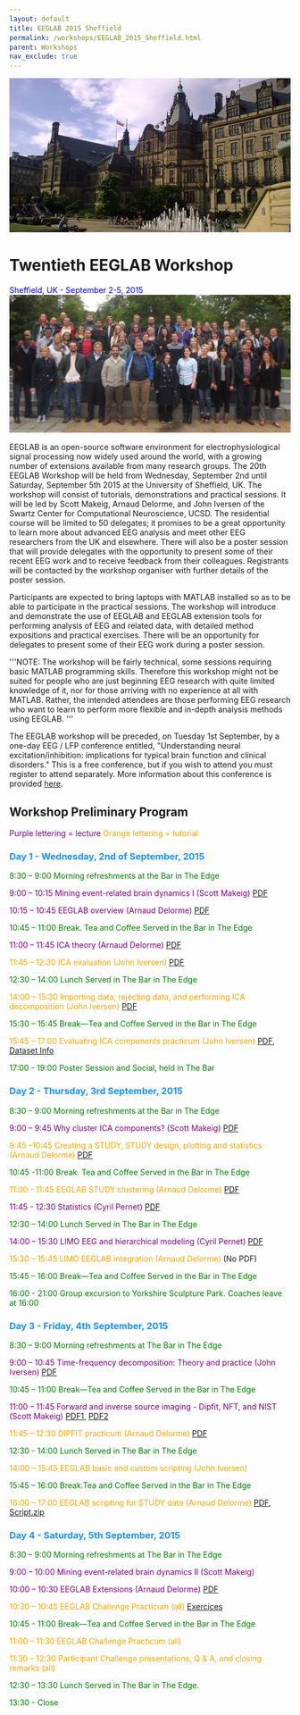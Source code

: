 ```yaml
---
layout: default
title: EEGLAB 2015 Sheffield
permalink: /workshops/EEGLAB_2015_Sheffield.html
parent: Workshops
nav_exclude: true
---
```


![center\|upright=3](/assets/images/Scheffield.png)

Twentieth EEGLAB Workshop
=========================

<span style="color: blue">Sheffield, UK - September 2-5, 2015</span>
![center\|750px\|upright=3](/assets/images/Sheffield_group_pict.jpg)

EEGLAB is an open-source software environment for electrophysiological
signal processing now widely used around the world, with a growing
number of extensions available from many research groups. The 20th
EEGLAB Workshop will be held from Wednesday, September 2nd until
Saturday, September 5th 2015 at the University of Sheffield, UK. The
workshop will consist of tutorials, demonstrations and practical
sessions. It will be led by Scott Makeig, Arnaud Delorme, and John
Iversen of the Swartz Center for Computational Neuroscience, UCSD. The
residential course will be limited to 50 delegates; it promises to be a
great opportunity to learn more about advanced EEG analysis and meet
other EEG researchers from the UK and elsewhere. There will also be a
poster session that will provide delegates with the opportunity to
present some of their recent EEG work and to receive feedback from their
colleagues. Registrants will be contacted by the workshop organiser with
further details of the poster session.

Participants are expected to bring laptops with MATLAB installed so as
to be able to participate in the practical sessions. The workshop will
introduce and demonstrate the use of EEGLAB and EEGLAB extension tools
for performing analysis of EEG and related data, with detailed method
expositions and practical exercises. There will be an opportunity for
delegates to present some of their EEG work during a poster session.

'''NOTE: The workshop will be fairly technical, some sessions requiring
basic MATLAB programming skills. Therefore this workshop might not be
suited for people who are just beginning EEG research with quite limited
knowledge of it, nor for those arriving with no experience at all with
MATLAB. Rather, the intended attendees are those performing EEG research
who want to learn to perform more flexible and in-depth analysis methods
using EEGLAB. '''

The EEGLAB workshop will be preceded, on Tuesday 1st September, by a
one-day EEG / LFP conference entitled, "Understanding neural
excitation/inhibition: implications for typical brain function and
clinical disorders." This is a free conference, but if you wish to
attend you must register to attend separately. More information about
this conference is provided
[here](http://eeg-lfp-workshop.reading.ac.uk/index.htm).


Workshop Preliminary Program
----------------------------

<span style="color: purple">Purple lettering = lecture</span>
<span style="color: orange">Orange lettering = tutorial</span>

### <span style="color: dodgerblue">Day 1 - Wednesday, 2nd of September, 2015</span>


<span style="color: green">8:30 – 9:00 Morning refreshments at the Bar in The Edge</span>

<!-- -->



<span style="color: purple">9:00 – 10:15 Mining event-related brain dynamics I (Scott Makeig)</span> [PDF](https://sccn.ucsd.edu/githubwiki/files/eeglab2015_makeig_lecture_i.pdf)

<span style="color: purple">10:15 – 10:45 EEGLAB overview (Arnaud Delorme)</span> [PDF](https://sccn.ucsd.edu/githubwiki/files/eeglab2015_ad_eeglab_overview2.pdf)
<!-- -->


<span style="color: green">10:45 – 11:00 Break. Tea and Coffee Served in the Bar in The Edge</span>

<!-- -->



<span style="color: purple">11:00 – 11:45 ICA theory (Arnaud Delorme)</span> [PDF](https://sccn.ucsd.edu/githubwiki/files/eeglab2015_ad_eeglab_lecture_ica2.pdf)

<span style="color: orange">11:45 – 12:30 ICA evaluation (John Iversen)</span> [PDF](https://sccn.ucsd.edu/githubwiki/files/eeglab2015_sheffield_jri_evaluateics_lores.pdf)
<!-- -->


<span style="color: green">12:30 – 14:00 Lunch Served in The Bar in The Edge</span>

<!-- -->



<span style="color: orange">14:00 – 15:30 Importing data, rejecting data, and performing ICA decomposition (John Iversen)</span> [PDF](https://sccn.ucsd.edu/githubwiki/files/eeglab2015_sheffield_jri_preproc.pdf)
<!-- -->


<span style="color: green">15:30 – 15:45 Break—Tea and Coffee Served in the Bar in The Edge</span>

<!-- -->



<span style="color: orange">15:45 – 17:00 Evaluating ICA components practicum (John Iversen)</span> [PDF](https://sccn.ucsd.edu/githubwiki/files/eeglab2015_sheffield_jri_evaluateics_practicum.pdf), [Dataset Info](https://sccn.ucsd.edu/githubwiki/files/jri_readme.pdf)
<!-- -->


<span style="color: green">17:00 - 19:00 Poster Session and Social, held in The Bar</span>

### <span style="color: dodgerblue">Day 2 - Thursday, 3rd September, 2015</span>


<span style="color: green">8:30 – 9:00 Morning refreshments at the Bar in The Edge</span>

<!-- -->



<span style="color: purple">9:00 – 9:45 Why cluster ICA components? (Scott Makeig)</span> [PDF](https://sccn.ucsd.edu/githubwiki/files/makeig_eeglab_clustering_sheffield15.pdf)

<span style="color: orange">9:45 –10:45 Creating a STUDY, STUDY design, plotting and statistics (Arnaud Delorme)</span> [PDF](https://sccn.ucsd.edu/githubwiki/files/eeglab2015_ad_studydesign.pdf)
<!-- -->


<span style="color: green">10:45 -11:00 Break. Tea and Coffee Served in the Bar in The Edge</span>

<!-- -->
<span style="color: orange">11:00 - 11:45 EEGLAB STUDY clustering (Arnaud Delorme)</span> [PDF](https://sccn.ucsd.edu/githubwiki/files/eeglab2015_ad_clustering2.pdf)

<span style="color: purple">11:45 - 12:30 Statistics (Cyril Pernet)</span> [PDF](https://sccn.ucsd.edu/githubwiki/files/multiplecomparisoncorrection.pdf)
<!-- -->


<span style="color: green">12:30 – 14:00 Lunch Served in The Bar in The Edge</span>

<!-- -->



<span style="color: purple">14:00 – 15:30 LIMO EEG and hierarchical modeling (Cyril Pernet)</span> [PDF](https://sccn.ucsd.edu/githubwiki/files/hierarchical_linear_modelling_for_meeg.pdf)

<span style="color: orange">15:30 – 15:45 LIMO EEGLAB integration (Arnaud Delorme)</span> (No PDF)

<!-- -->


<span style="color: green">15:45 – 16:00 Break—Tea and Coffee Served in the Bar in The Edge</span>

<!-- -->


<span style="color: green">16:00 - 21:00 Group excursion to Yorkshire Sculpture Park. Coaches leave at 16:00</span>

### <span style="color: dodgerblue">Day 3 - Friday, 4th September, 2015</span>


<span style="color: green">8:30 – 9:00 Morning refreshments at The Bar in The Edge</span>

<!-- -->



<span style="color: purple">9:00 – 10:45 Time-frequency decomposition: Theory and practice (John Iversen)</span> [PDF](https://sccn.ucsd.edu/githubwiki/files/eeglab2015_sheffield_jri_timefrequencytheorypractice_lores.pdf)
<!-- -->


<span style="color: green">10:45 – 11:00 Break—Tea and Coffee Served in the Bar in The Edge</span>

<!-- -->



<span style="color: purple">11:00 – 11:45 Forward and inverse source imaging - Dipfit, NFT, and NIST (Scott Makeig)</span> [PDF1](https://sccn.ucsd.edu/githubwiki/files/eeglab2015_makeig_dipfit.pdf), [PDF2](https://sccn.ucsd.edu/githubwiki/files/eeglab2015_makeig_nft.pdf)

<span style="color: orange">11:45 – 12:30 DIPFIT practicum (Arnaud Delorme)</span> [PDF](https://sccn.ucsd.edu/githubwiki/files/eeglab2015_ad_dipole_modeling.pdf)
<!-- -->


<span style="color: green">12:30 - 14:00 Lunch Served in The Bar in The Edge</span>

<!-- -->



<span style="color: orange">14:00 – 15:45 EEGLAB basic and custom scripting (John Iversen)</span>

<!-- -->


<span style="color: green">15:45 – 16:00 Break.Tea and Coffee Served in the Bar in The Edge</span>

<!-- -->



<span style="color: orange">16:00 – 17:00 EEGLAB scripting for STUDY data (Arnaud Delorme)</span> [PDF](https://sccn.ucsd.edu/githubwiki/files/eeglab2015_sheffield_ad_studyscripting.pdf), [Script.zip](https://sccn.ucsd.edu/githubwiki/files/script.zip)


### <span style="color: dodgerblue">Day 4 - Saturday, 5th September, 2015</span>


<span style="color: green">8:30 – 9:00 Morning refreshments at The Bar in The Edge</span>

<!-- -->



<span style="color: purple">9:00 – 10:00 Mining event-related brain dynamics II (Scott Makeig)</span>

<span style="color: purple">10:00 – 10:30 EEGLAB Extensions (Arnaud Delorme)</span> [PDF](https://sccn.ucsd.edu/githubwiki/files/eeglab2015_plugins.pdf)

<span style="color: orange">10:30 – 10:45 EEGLAB Challenge Practicum (all)</span> [Exercices](https://sccn.ucsd.edu/githubwiki/files/eeglab2015_sheffield_questions.pdf)
<!-- -->


<span style="color: green">10:45 - 11:00 Break—Tea and Coffee Served in the Bar in The Edge</span>

<!-- -->



<span style="color: orange">11:00 – 11:30 EEGLAB Challenge Practicum (all)</span>

<span style="color: orange">11:30 – 12:30 Participant Challenge presentations, Q & A, and closing remarks (all)</span>

<!-- -->


<span style="color: green">12:30 – 13:30 Lunch Served in The Bar in The Edge.</span>



<span style="color: green">13:30 - Close</span>

